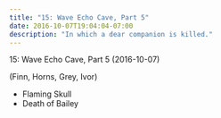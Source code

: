 ```yaml
---
title: "15: Wave Echo Cave, Part 5"
date: 2016-10-07T19:04:04-07:00
description: "In which a dear companion is killed."
---
```


15: Wave Echo Cave, Part 5 (2016-10-07)

(Finn, Horns, Grey, Ivor)

- Flaming Skull
- Death of Bailey

